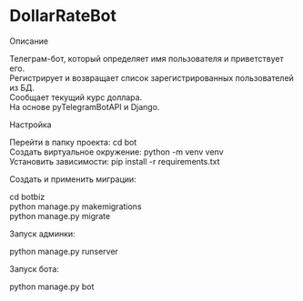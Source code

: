 # DollarRateBot

Описание

Телеграм-бот, который определяет имя пользователя и приветствует его.  
Регистрирует и возвращает список зарегистрированных пользователей из БД.   
Сообщает текущий курс доллара.  
На основе pyTelegramBotAPI и Django.  


Настройка

Перейти в папку проекта: cd bot  
Создать виртуальное окружение: python -m venv venv  
Установить зависимости: pip install -r requirements.txt  


Создать и применить миграции:

cd botbiz  
python manage.py makemigrations  
python manage.py migrate  


Запуск админки:

python manage.py runserver  


Запуск бота:

python manage.py bot  
